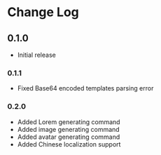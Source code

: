 # Change Log

## 0.1.0

- Initial release

### 0.1.1

- Fixed Base64 encoded templates parsing error

### 0.2.0

- Added Lorem generating command
- Added image generating command
- Added avatar generating command
- Added Chinese localization support
